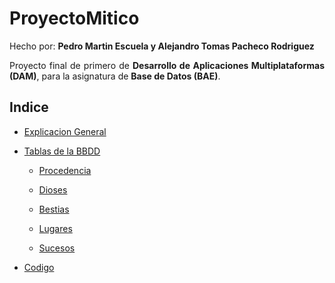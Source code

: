 # ProyectoMitico

Hecho por: __Pedro Martin Escuela y Alejandro Tomas Pacheco Rodriguez__

<div style="text-align: justify">

Proyecto final de primero de __Desarrollo de Aplicaciones Multiplataformas (DAM)__, para la asignatura de __Base de Datos (BAE)__.

## Indice

- [Explicacion General](explanation)

- [Tablas de la BBDD](tablas)

    - [Procedencia](tablas/procedencia)

    - [Dioses](tablas/dioses)

    - [Bestias](tablas/bestias)

    - [Lugares](tablas/lugares)

    - [Sucesos](tablas/sucesos)

- [Codigo](code/mongoDB-mitico)

</div>
